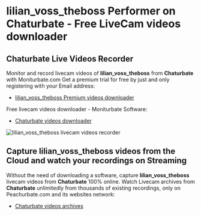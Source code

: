 # lilian_voss_theboss Performer on Chaturbate - Free LiveCam videos downloader

## Chaturbate Live Videos Recorder

Monitor and record livecam videos of **lilian_voss_theboss** from **Chaturbate** with Moniturbate.com
Get a premium trial for free by just and only registering with your Email address:
* [lilian_voss_theboss Premium videos downloader](https://moniturbate.com/request-demo-licence-key.html)

Free livecam videos downloader - Moniturbate Software:
* [Chaturbate videos downloader](https://moniturbate.com/moniturbate-download-software.html)

![lilian_voss_theboss livecam videos recorder](https://peachurnet.com/templates/moniturbate-software.png)


## Capture lilian_voss_theboss videos from the Cloud and watch your recordings on Streaming

Without the need of downloading a software, capture **lilian_voss_theboss** livecam videos from **Chaturbate** 100% online.
Watch Livecam archives from **Chaturbate** unlimitedly from thousands of existing recordings, only on Peachurbate.com and its websites network:
* [Chaturbate videos archives](https://peachurnet.com/)